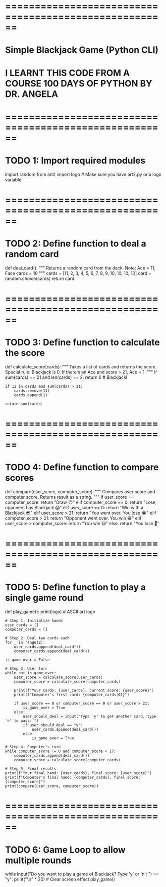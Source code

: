 # ======================================================
#  Simple Blackjack Game (Python CLI)
#  I LEARNT THIS CODE FROM A COURSE 100 DAYS OF PYTHON BY DR. ANGELA
# ======================================================
# TODO 1: Import required modules
import random
from art2 import logo  # Make sure you have art2.py or a logo variable

# ======================================================
# TODO 2: Define function to deal a random card
def deal_card():
    """
    Returns a random card from the deck.
    Note: Ace = 11, Face cards = 10
    """
    cards = [11, 2, 3, 4, 5, 6, 7, 8, 9, 10, 10, 10, 10]
    card = random.choice(cards)
    return card

# ======================================================
# TODO 3: Define function to calculate the score
def calculate_score(cards):
    """
    Takes a list of cards and returns the score.
    Special rule: Blackjack is 0. If there's an Ace and score > 21, Ace = 1.
    """
    if sum(cards) == 21 and len(cards) == 2:
        return 0  # Blackjack!

    if 11 in cards and sum(cards) > 21:
        cards.remove(11)
        cards.append(1)

    return sum(cards)

# ======================================================
# TODO 4: Define function to compare scores
def compare(user_score, computer_score):
    """
    Compares user score and computer score.
    Returns result as a string.
    """
    if user_score == computer_score:
        return "Draw 🙃"
    elif computer_score == 0:
        return "Lose, opponent has Blackjack 😱"
    elif user_score == 0:
        return "Win with a Blackjack 😎"
    elif user_score > 21:
        return "You went over. You lose 😭"
    elif computer_score > 21:
        return "Opponent went over. You win 😁"
    elif user_score > computer_score:
        return "You win 😃"
    else:
        return "You lose 😤"

# ======================================================
# TODO 5: Define function to play a single game round
def play_game():
    print(logo)  # ASCII art logo

    # Step 1: Initialize hands
    user_cards = []
    computer_cards = []

    # Step 2: Deal two cards each
    for _ in range(2):
        user_cards.append(deal_card())
        computer_cards.append(deal_card())

    is_game_over = False

    # Step 3: User turn
    while not is_game_over:
        user_score = calculate_score(user_cards)
        computer_score = calculate_score(computer_cards)

        print(f"Your cards: {user_cards}, current score: {user_score}")
        print(f"Computer's first card: {computer_cards[0]}")

        if user_score == 0 or computer_score == 0 or user_score > 21:
            is_game_over = True
        else:
            user_should_deal = input("Type 'y' to get another card, type 'n' to pass: ")
            if user_should_deal == "y":
                user_cards.append(deal_card())
            else:
                is_game_over = True

    # Step 4: Computer's turn
    while computer_score != 0 and computer_score < 17:
        computer_cards.append(deal_card())
        computer_score = calculate_score(computer_cards)

    # Step 5: Final results
    print(f"Your final hand: {user_cards}, final score: {user_score}")
    print(f"Computer's final hand: {computer_cards}, final score: {computer_score}")
    print(compare(user_score, computer_score))

# ======================================================
# TODO 6: Game Loop to allow multiple rounds
while input("Do you want to play a game of Blackjack? Type 'y' or 'n': ") == "y":
    print("\n" * 20)  # Clear screen effect
    play_game()
